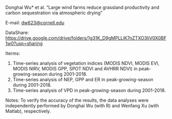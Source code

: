 Donghai Wu* et al. “Large wind farms reduce grassland productivity and carbon sequestration via atmospheric drying”

E-mail: dw623@cornell.edu

DataShare: https://drive.google.com/drive/folders/1g31K_D9gMPLLiK7nZTXO3IjV0X0BF1w0?usp=sharing

Iterms: 
1. Time-series analysis of vegetation indices (MODIS NDVI, MODIS EVI, MODIS NIRV, MODIS GPP, SPOT NDVI and AVHRR NDVI) in peak-growing-season during 2001-2018.
2. Time-series analysis of NEP, GPP and ER in peak-growing-season during 2001-2018.
3. Time-series analysis of VPD in peak-growing-season during 2001-2018.

Notes: To verify the accuracy of the results, the data analyses were independently performed by Donghai Wu (with R) and Wenfang Xu (with Matlab), respectively.
